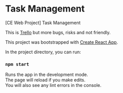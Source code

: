 # Task Management
 [CE Web Project] Task Management

This is [Trello](https://trello.com/vi) but more bugs, risks and not friendly.<br />

This project was bootstrapped with [Create React App](https://github.com/facebook/create-react-app).


In the project directory, you can run:

### `npm start`

Runs the app in the development mode.<br />
The page will reload if you make edits.<br />
You will also see any lint errors in the console.
